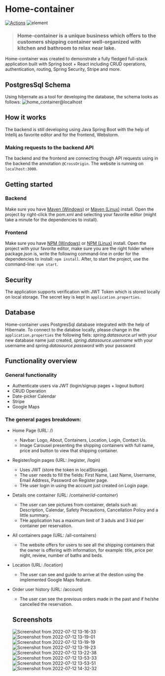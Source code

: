 # Home-container
[![Actions](https://github.com/gothinkster/spring-boot-realworld-example-app/workflows/Java%20CI/badge.svg)](https://github.com/gothinkster/spring-boot-realworld-example-app/actions)
![element ](https://user-images.githubusercontent.com/86559678/178450657-d759d4c3-2560-42a9-a597-ffe79bcff988.jpg)
> ### Home-container is a unique business which offers to the customers shipping container well-organized with kitchen and bathroom to relax near lake.
Home-container was created to demonstrate a fully fledged full-stack application built with Spring boot + React including CRUD operations, authentication, routing, Spring Security, Stripe and more.

## PostgresSql Schema
Using hibernate as a tool for developing the database, the schema looks as follows: 
![home_container@localhost](https://user-images.githubusercontent.com/86559678/178455180-794cee52-3196-4281-8863-c98237b45ff3.png)

## How it works
The backend is still developing using Java Spring Boot with the help of Intellij as favorite editor and for the frontend, Webstorm.

### Making requests to the backend API
The backend and the frontend are connecting though API requests using in the backend the annotation `@CrossOrigin`.
The website is running on `localhost:3000`.

## Getting started
### Backend
Make sure you have [Maven (Windows)](https://www.educba.com/install-maven/) or [Maven (Linux)](https://www.journaldev.com/33588/install-maven-linux-ubuntu) install.
Open the project by right-click the pom.xml and selecting your favorite editor (might take a minute for the dependencies to install).

### Frontend
Make sure you have [NPM (Windows)](https://phoenixnap.com/kb/install-node-js-npm-on-windows) or [NPM (Linux)](https://linuxconfig.org/install-npm-on-linux) install.
Open the project with your favorite editor, make sure you are the right folder where package.json is, write the following command-line in order for the dependencies to install: `npm install`. After, to start the project, use the command-line: `npm start`.

## Security
The application supports verification with JWT Token which is stored locally on local storage.
The secret key is kept in `application.properties`.

## Database
Home-container uses PostgresSql database integrated with the help of Hibernate. 
To connect to the databse locally, please change in the `application.properties` the following fiels: *spring.datasource.url* with your new database name just created,
*spring.datasource.username* with your username and *spring.datasource.password* with your password

## Functionality overview

### General functionality
- Authenticate users via JWT (login/signup pages + logout button)
- CRUD Operation
- Date-picker Calendar
- Stripe
- Google Maps 

### The general pages breakdown:
- Home Page (URL: /)
    - Navbar: Logo, About, Containers, Location, Login, Contact Us.
    - Image Carousel presenting the shipping containers with full name, price and button to view that shipping container.
    
- Register/login pages (URL: /register, /login)
    - Uses JWT (store the token in localStorage).
    - The user needs to fill the fields: First Name, Last Name, Username, Email Address, Password on Register page.
    - THe user login in using the account just created on Login page.
    
- Details one container (URL: /container/*id-container*)
    - The user can see pictures from container, details such as: Description, Calendar, Safety Precautions, Cancellation Policy and a little summary.
    - THe application has a maximum limit of 3 aduls and 3 kid per container per reservation.
    
 - All containers page (URL: /all-containers)
    - The website offers for users to see all the shipping containers that the owner is offering with information, for example: title, price per night, review, number of baths and beds.

 - Location (URL: /location)
    - The user can see and guide to arrive at the destion using the implemented Google Maps feature.
    
- Order user history (URL: /account)
  - The user can see the previous orders made in the past and if he/she cancelled the reservation.
    
  ## Screenshots
  ![Screenshot from 2022-07-12 13-16-33](https://user-images.githubusercontent.com/86559678/178468272-993736fd-72c0-4fe5-b3bd-654d62c8fa53.png)
  ![Screenshot from 2022-07-12 13-19-01](https://user-images.githubusercontent.com/86559678/178468876-bfa2e0a2-aa4e-4dad-9df6-1b2cf492973a.png)
  ![Screenshot from 2022-07-12 13-19-19](https://user-images.githubusercontent.com/86559678/178468945-059cbef8-15e6-4058-851e-36e019e2ff24.png)
  ![Screenshot from 2022-07-12 13-19-23](https://user-images.githubusercontent.com/86559678/178468979-e0c3dc10-c253-4220-bcca-b6ab9069b975.png)
  ![Screenshot from 2022-07-12 13-22-38](https://user-images.githubusercontent.com/86559678/178470648-b5eaa6e2-bb2a-4c27-a308-f10f4e2a76f1.png)
  ![Screenshot from 2022-07-12 13-53-33](https://user-images.githubusercontent.com/86559678/178474585-557c090c-e318-4ad9-bb14-a92bfe9ff3f9.png)
  ![Screenshot from 2022-07-12 13-53-51](https://user-images.githubusercontent.com/86559678/178474675-ed63c510-8dbf-444b-ad35-6ad14f405485.png)
  ![Screenshot from 2022-07-12 14-32-32](https://user-images.githubusercontent.com/86559678/178481161-975df340-1d2f-4751-9e71-68b95639fc32.png)
